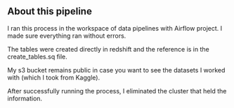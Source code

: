 ## About this pipeline

I ran this process in the workspace of data pipelines with Airflow project. I made sure everything ran without errors. 

The tables were created directly in redshift and the reference is in the create_tables.sq file.

My s3 bucket remains public in case you want to see the datasets I worked with (which I took from Kaggle).

After successfully running the process, I eliminated the cluster that held the information.
